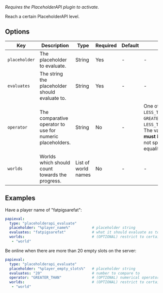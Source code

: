   
*Requires the PlaceholderAPI plugin to activate.*

Reach a certain PlaceholderAPI level.

## Options

| Key           | Description                                               | Type                | Required | Default | Notes                                                                                                                                                                                                  |
|---------------|-----------------------------------------------------------|---------------------|----------|---------|--------------------------------------------------------------------------------------------------------------------------------------------------------------------------------------------------------|
| `placeholder` | The placeholder to evaluate.                              | String              | Yes      | \-      | \-                                                                                                                                                                                                     |
| `evaluates`   | The string the placeholder should evaluate to.            | String              | Yes      | \-      | \-                                                                                                                                                                                                     |
| `operator`    | The comparative operator to use for numeric placeholders. | String              | No       | \-      | One of: `GREATER_THAN`, `LESS_THAN`, `GREATER_THAN_OR_EQUAL_TO`, `LESS_THAN_OR_EQUAL_TO`. The value in `evaluates` **must** be numeric. If this is not specified, then exact equality will be assumed. |
| `worlds`      | Worlds which should count towards the progress.           | List of world names | No       | \-      | \-                                                                                                                                                                                                     |

## Examples

Have a player name of "fatpigsarefat":

``` yaml
papieval:
  type: "placeholderapi_evaluate"
  placeholder: "%player_name%"          # placeholder string
  evaluates: "fatpigsarefat"            # what it should evaluate as to be marked as complete
  worlds:                               # (OPTIONAL) restrict to certain worlds
   - "world"
```

Be online when there are more than 20 empty slots on the server:

``` yaml
papieval:
  type: "placeholderapi_evaluate"
  placeholder: "%player_empty_slots%"   # placeholder string
  evaluates: "20"                       # number to compare to
  operator: "GREATER_THAN"              # (OPTIONAL) numerical operator, "evaluates" MUST be an integer
  worlds:                               # (OPTIONAL) restrict to certain worlds
   - "world"
```
